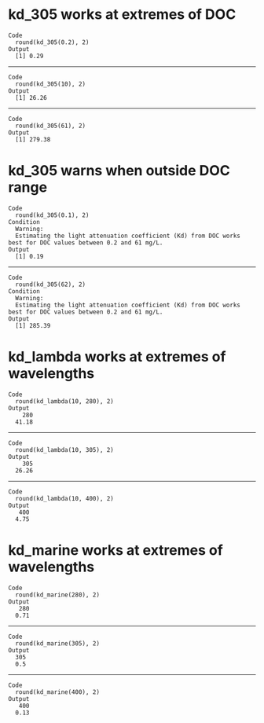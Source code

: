 # kd_305 works at extremes of DOC

    Code
      round(kd_305(0.2), 2)
    Output
      [1] 0.29

---

    Code
      round(kd_305(10), 2)
    Output
      [1] 26.26

---

    Code
      round(kd_305(61), 2)
    Output
      [1] 279.38

# kd_305 warns when outside DOC range

    Code
      round(kd_305(0.1), 2)
    Condition
      Warning:
      Estimating the light attenuation coefficient (Kd) from DOC works best for DOC values between 0.2 and 61 mg/L.
    Output
      [1] 0.19

---

    Code
      round(kd_305(62), 2)
    Condition
      Warning:
      Estimating the light attenuation coefficient (Kd) from DOC works best for DOC values between 0.2 and 61 mg/L.
    Output
      [1] 285.39

# kd_lambda works at extremes of wavelengths

    Code
      round(kd_lambda(10, 280), 2)
    Output
        280 
      41.18 

---

    Code
      round(kd_lambda(10, 305), 2)
    Output
        305 
      26.26 

---

    Code
      round(kd_lambda(10, 400), 2)
    Output
       400 
      4.75 

# kd_marine works at extremes of wavelengths

    Code
      round(kd_marine(280), 2)
    Output
       280 
      0.71 

---

    Code
      round(kd_marine(305), 2)
    Output
      305 
      0.5 

---

    Code
      round(kd_marine(400), 2)
    Output
       400 
      0.13 

